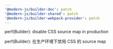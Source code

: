 ```yaml
---
'@modern-js/builder-doc': patch
'@modern-js/builder-shared': patch
'@modern-js/builder-webpack-provider': patch
---
```


perf(Builder): disable CSS source map in production

perf(Builder): 在生产环境下禁用 CSS 的 source map
